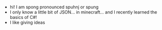 - hi! I am spong pronounced spuhnj or spung
- I only know a little bit of JSON... in minecraft... and I recently learned the basics of C#!
- I like giving ideas



<!---
spuhnj/spuhnj is a ✨ special ✨ repository because its `README.md` (this file) appears on your GitHub profile.
You can click the Preview link to take a look at your changes.
--->
